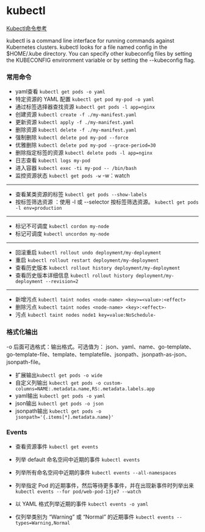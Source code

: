 

# kubectl 
[Kubectl命令参考](https://kubernetes.io/zh-cn/docs/reference/kubectl/generated/kubectl/)  

 kubectl is a command line interface for running commands against Kubernetes clusters. kubectl looks for a file named config in the $HOME/.kube directory. You can specify other kubeconfig files by setting the KUBECONFIG environment variable or by setting the --kubeconfig flag.
### 常用命令
- yaml查看 `kubectl get pods -o yaml`
- 特定资源的 YAML 配置  `kubectl get pod my-pod -o yaml`
- 通过标签选择器查找资源 `kubectl get pods -l app=nginx`
- 创建资源 `kubectl create -f ./my-manifest.yaml`
- 更新资源 `kubectl apply -f ./my-manifest.yaml` 
- 删除资源 `kubectl delete -f ./my-manifest.yaml`
- 强制删除 `kubectl delete pod my-pod --force`
- 优雅删除 `kubectl delete pod my-pod --grace-period=30`
- 删除指定标签的资源 `kubectl delete pods -l app=nginx`
- 日志查看 `kubectl logs my-pod`
- 进入容器 `kubectl exec -ti my-pod -- /bin/bash`
- 监控资源状态 `kubectl get pods -w`  -w：watch
---
- 查看某类资源的标签 `kubectl get pods --show-labels`
- 按标签筛选资源 ：使用 -l 或 --selector 按标签筛选资源。 `kubectl get pods -l env=production`
---
- 标记不可调度 `kubectl cordon my-node`
- 标记可调度 `kubectl uncordon my-node`
---
- 回滚重启 `kubectl rollout undo deployment/my-deployment`
- 重启 `kubectl rollout restart deployment/my-deployment`
- 查看历史版本 `kubectl rollout history deployment/my-deployment`
- 查看历史版本详细信息 `kubectl rollout history deployment/my-deployment --revision=2`
---
- 新增污点 `kubectl taint nodes <node-name> <key>=<value>:<effect>`
- 删除污点 `kubectl taint nodes <node-name> <key>:<effect>-`
- 污点 `kubectl taint nodes node1 key=value:NoSchedule-`

### 格式化输出 
-o 后面可选格式：输出格式。可选值为： json、yaml、name、go-template、go-template-file、template、templatefile、jsonpath、jsonpath-as-json、jsonpath-file。
- 扩展输出`kubectl get pods -o wide`
- 自定义列输出 `kubectl get pods -o custom-columns=NAME:.metadata.name,RS:.metadata.labels.app`
- yaml输出 `kubectl get pods -o yaml`
- json输出 `kubectl get pods -o json`
- jsonpath输出 `kubectl get pods -o jsonpath='{.items[*].metadata.name}'`

### Events
- 查看资源事件 `kubectl get events`
- 列举 default 命名空间中近期的事件
  `kubectl events`

- 列举所有命名空间中近期的事件
  `kubectl events --all-namespaces`

- 列举指定 Pod 的近期事件，然后等待更多事件，并在出现新事件时列举出来
  `kubectl events --for pod/web-pod-13je7 --watch`

- 以 YAML 格式列举近期的事件
  `kubectl events -o yaml`

- 仅列举类别为 “Warning” 或 “Normal” 的近期事件
  `kubectl events --types=Warning,Normal`
